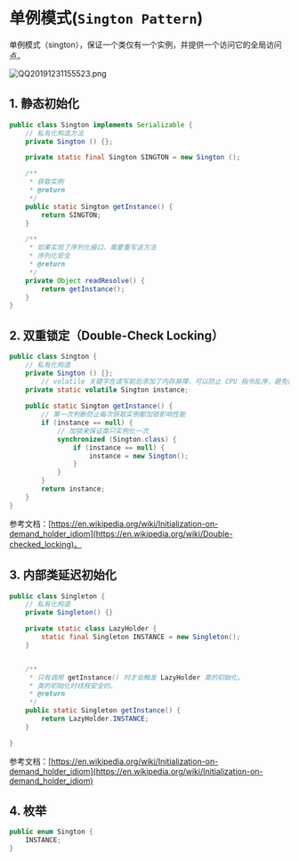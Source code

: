 # 单例模式(`Sington Pattern`)

单例模式（sington），保证一个类仅有一个实例，并提供一个访问它的全局访问点。

![QQ20191231155523.png](https://picker-oss.oss-cn-beijing.aliyuncs.com/20191231/19535fbb67671e2eff940b10f10a3c98.png_target)

## 1. 静态初始化
```java
public class Sington implements Serializable {
	// 私有化构造方法
	private Sington () {};

	private static final Sington SINGTON = new Sington ();

	/**
	 * 获取实例
	 * @return
	 */
	public static Sington getInstance() {
		return SINGTON;
	}

	/**
	 * 如果实现了序列化接口，需要重写该方法
	 * 序列化安全
	 * @return
	 */
	private Object readResolve() {
		return getInstance();
	}
}
```

## 2. 双重锁定（Double-Check Locking）

```java
public class Sington {
	// 私有化构造
	private Sington () {};
        // volatile 关键字在读写前后添加了内存屏障，可以防止 CPU 指令乱序，避免获取一个尚未初始化完的对象
	private static volatile Sington instance;
	
	public static Sington getInstance() {
		// 第一次判断防止每次获取实例都加锁影响性能
		if (instance == null) {
			// 加锁来保证类只实例化一次
			synchronized (Sington.class) {
				if (instance == null) {
					instance = new Sington();
				}
			}
		}
		return instance;
	}
}
```
参考文档：[https://en.wikipedia.org/wiki/Initialization-on-demand_holder_idiom](https://en.wikipedia.org/wiki/Double-checked_locking)。

## 3. 内部类延迟初始化

```java
public class Singleton {
	// 私有化构造
	private Singleton() {}

	private static class LazyHolder {
		static final Singleton INSTANCE = new Singleton();
	}


	/**
	 * 只有调用 getInstance() 时才会触发 LazyHolder 类的初始化。
	 * 类的初始化时线程安全的。
	 * @return
	 */
	public static Singleton getInstance() {
		return LazyHolder.INSTANCE;
	}

}
```
参考文档：[https://en.wikipedia.org/wiki/Initialization-on-demand_holder_idiom](https://en.wikipedia.org/wiki/Initialization-on-demand_holder_idiom)

## 4. 枚举

```java
public enum Sington {
	INSTANCE;
}
```